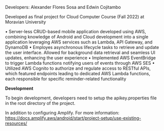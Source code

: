 Developers: Alexander Flores Sosa and Edwin Cojitambo

Developed as final project for Cloud Computer Course (Fall 2022) at Moravian University

• Server-less CRUD-based mobile application developed using AWS, combining knowledge of Android and Cloud
development into a single application leveraging AWS services such as Lambda, API Gateway, and DynamoDB
• Employes asynchronous lifecycle tasks to retrieve and update the user interface. Allowed for background data
retrieval and seamless UI updates, enhancing the user experience
• Implemented AWS EventBridge to trigger Lambda functions notifying users of events through AWS SES
• Utilized AWS Cognito to authorize and regulate access to RESTful APIs, which featured endpoints leading to
dedicated AWS Lambda functions, each responsible for specific reminder-related functionality


**Development**

To begin development, developers need to setup the apikey.properties file in the root directory of the project. 

In addition to configuring Amplify. For more information: https://docs.amplify.aws/android/start/project-setup/use-existing-resources/
